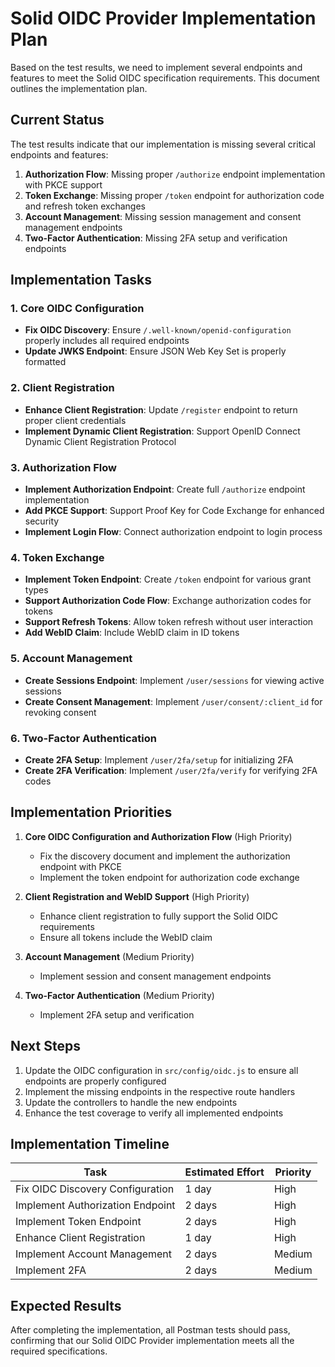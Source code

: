 # Solid OIDC Provider Implementation Plan

Based on the test results, we need to implement several endpoints and features to meet the Solid OIDC specification requirements. This document outlines the implementation plan.

## Current Status

The test results indicate that our implementation is missing several critical endpoints and features:

1. **Authorization Flow**: Missing proper `/authorize` endpoint implementation with PKCE support
2. **Token Exchange**: Missing proper `/token` endpoint for authorization code and refresh token exchanges
3. **Account Management**: Missing session management and consent management endpoints
4. **Two-Factor Authentication**: Missing 2FA setup and verification endpoints

## Implementation Tasks

### 1. Core OIDC Configuration

- **Fix OIDC Discovery**: Ensure `/.well-known/openid-configuration` properly includes all required endpoints
- **Update JWKS Endpoint**: Ensure JSON Web Key Set is properly formatted

### 2. Client Registration

- **Enhance Client Registration**: Update `/register` endpoint to return proper client credentials
- **Implement Dynamic Client Registration**: Support OpenID Connect Dynamic Client Registration Protocol

### 3. Authorization Flow

- **Implement Authorization Endpoint**: Create full `/authorize` endpoint implementation
- **Add PKCE Support**: Support Proof Key for Code Exchange for enhanced security
- **Implement Login Flow**: Connect authorization endpoint to login process

### 4. Token Exchange

- **Implement Token Endpoint**: Create `/token` endpoint for various grant types
- **Support Authorization Code Flow**: Exchange authorization codes for tokens
- **Support Refresh Tokens**: Allow token refresh without user interaction
- **Add WebID Claim**: Include WebID claim in ID tokens

### 5. Account Management

- **Create Sessions Endpoint**: Implement `/user/sessions` for viewing active sessions
- **Create Consent Management**: Implement `/user/consent/:client_id` for revoking consent

### 6. Two-Factor Authentication

- **Create 2FA Setup**: Implement `/user/2fa/setup` for initializing 2FA
- **Create 2FA Verification**: Implement `/user/2fa/verify` for verifying 2FA codes

## Implementation Priorities

1. **Core OIDC Configuration and Authorization Flow** (High Priority)
   - Fix the discovery document and implement the authorization endpoint with PKCE
   - Implement the token endpoint for authorization code exchange

2. **Client Registration and WebID Support** (High Priority)
   - Enhance client registration to fully support the Solid OIDC requirements
   - Ensure all tokens include the WebID claim

3. **Account Management** (Medium Priority)
   - Implement session and consent management endpoints

4. **Two-Factor Authentication** (Medium Priority)
   - Implement 2FA setup and verification

## Next Steps

1. Update the OIDC configuration in `src/config/oidc.js` to ensure all endpoints are properly configured
2. Implement the missing endpoints in the respective route handlers
3. Update the controllers to handle the new endpoints
4. Enhance the test coverage to verify all implemented endpoints

## Implementation Timeline

| Task | Estimated Effort | Priority |
|------|-----------------|----------|
| Fix OIDC Discovery Configuration | 1 day | High |
| Implement Authorization Endpoint | 2 days | High |
| Implement Token Endpoint | 2 days | High |
| Enhance Client Registration | 1 day | High |
| Implement Account Management | 2 days | Medium |
| Implement 2FA | 2 days | Medium |

## Expected Results

After completing the implementation, all Postman tests should pass, confirming that our Solid OIDC Provider implementation meets all the required specifications.
